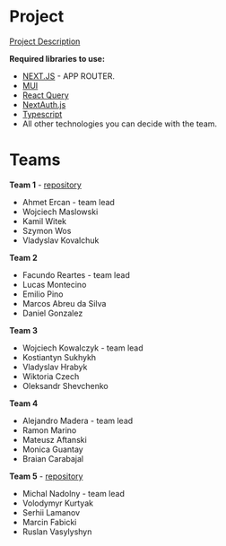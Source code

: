 # Project

[Project Description](https://docs.google.com/document/d/1hWaI-AbNFtoNsD9knR1HGoMwG7cJfC6K5o3ULhW087Q/edit?usp=sharing)

**Required libraries to use:**

- [NEXT.JS](https://nextjs.org) - APP ROUTER.
- [MUI](https://mui.com)
- [React Query](https://tanstack.com/query/latest/docs/framework/react/overview)
- [NextAuth.js](https://next-auth.js.org)
- [Typescript](https://www.typescriptlang.org)
- All other technologies you can decide with the team.


# Teams

**Team 1** - [repository](https://github.com/ATErcan/solvd-team-1-final-project)

- Ahmet Ercan - team lead
- Wojciech Maslowski
- Kamil Witek
- Szymon Wos
- Vladyslav Kovalchuk

**Team 2**

- Facundo Reartes - team lead
- Lucas Montecino
- Emilio Pino
- Marcos Abreu da Silva
- Daniel Gonzalez

**Team 3**

- Wojciech Kowalczyk - team lead
- Kostiantyn Sukhykh
- Vladyslav Hrabyk
- Wiktoria Czech
- Oleksandr Shevchenko

**Team 4**

- Alejandro Madera - team lead
- Ramon Marino
- Mateusz Aftanski
- Monica Guantay
- Braian Carabajal

**Team 5** - [repository](https://github.com/mnadolny8991/shoes-shop-team-5)

- Michal Nadolny - team lead
- Volodymyr Kurtyak
- Serhii Lamanov
- Marcin Fabicki
- Ruslan Vasylyshyn